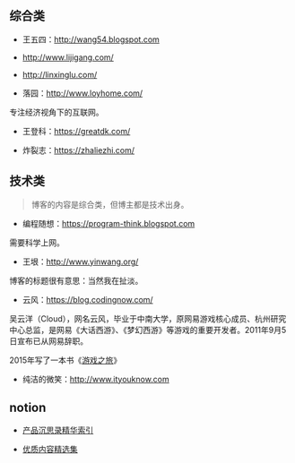 


## 综合类

- 王五四：<http://wang54.blogspot.com>

- <http://www.lijigang.com/>

- <http://linxinglu.com/>

- 落园：<http://www.loyhome.com/>

专注经济视角下的互联网。

- 王登科：<https://greatdk.com/>

- 炸裂志：<https://zhaliezhi.com/>



## 技术类

> 博客的内容是综合类，但博主都是技术出身。

- 编程随想：<https://program-think.blogspot.com>

需要科学上网。

- 王垠：<http://www.yinwang.org/>

博客的标题很有意思：当然我在扯淡。

- 云风：<https://blog.codingnow.com/>

吴云洋（Cloud），网名云风，毕业于中南大学，原网易游戏核心成员、杭州研究中心总监，是网易《大话西游》、《梦幻西游》等游戏的重要开发者。2011年9月5日宣布已从网易辞职。

2015年写了一本书《[游戏之旅](https://book.douban.com/subject/1441780/)》

- 纯洁的微笑：<http://www.ityouknow.com>


## notion

- [产品沉思录精华索引](https://www.notion.so/a601a12335044f349a22caf57f274c27)

- [优质内容精选集](https://www.notion.so/e1c646324ee54a9f8ae6db8971c01568)